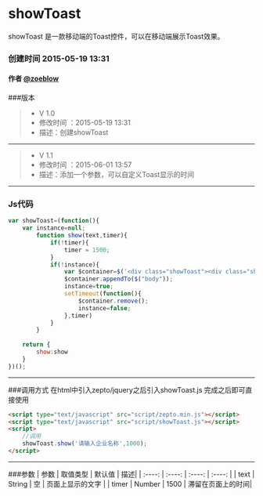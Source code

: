 # showToast
showToast 是一款移动端的Toast控件，可以在移动端展示Toast效果。

### 创建时间 2015-05-19 13:31
#### 作者 [@zoeblow](http://fuyuan.me)
###版本
> * V 1.0
> * 修改时间 ：2015-05-19 13:31
> * 描述：创建showToast
 
 ------

> * V 1.1
> * 修改时间 ：2015-06-01 13:57
> * 描述：添加一个参数，可以自定义Toast显示的时间 
    
-----
### Js代码
```JavaScript
var showToast=(function(){
    var instance=null;
        function show(text,timer){
            if(!timer){
                timer = 1500;
            }
            if(!instance){
                var $container=$('<div class="showToast"><div class="showToastInner"><div class="showToastTips fieldTipBounceIn"><div class="showToastCon">'+text+'</div></div></div></div>');
                $container.appendTo($("body"));
                instance=true;
                setTimeout(function(){
                    $container.remove();
                    instance=false;
                },timer)
            }
        }
   
    return {
        show:show
    }
})();
```
-----
###调用方式
在html中引入zepto/jquery之后引入showToast.js
完成之后即可直接使用
```html
<script type="text/javascript" src="script/zepto.min.js"></script>
<script type="text/javascript" src="script/showToast.js"></script>
<script>
    //调用
    showToast.show('请输入企业名称',1000);
</script>
```
-----
###参数
| 参数    | 取值类型   |  默认值  | 描述|
| :----:  | :----:  | :----:  | :----:  |
| text    | String |   空     | 页面上显示的文字  |
| timer    | Number |   1500 |   滞留在页面上的时间|
